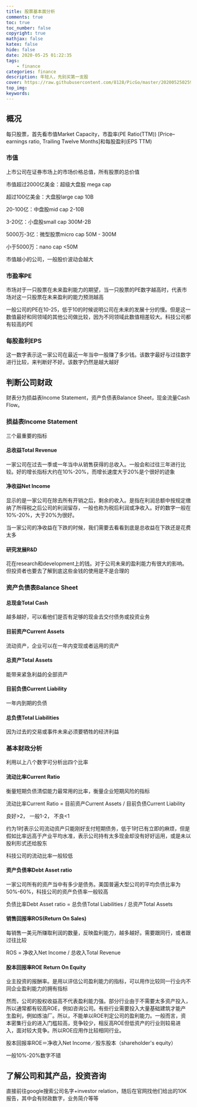 ```yaml
---
title: 股票基本面分析
comments: true
toc: true
toc_number: false
copyright: true
mathjax: false
katex: false
hide: false
date: 2020-05-25 01:22:35
tags: 
	- finance
categories: finance
description: 年轻人，先别买第一支股
cover: https://raw.githubusercontent.com/8128/PicGo/master/20200525025940.png
top_img:
keywords:
---
```


## 概况

每只股票，首先看市值Market Capacity，市盈率(PE Ratio(TTM)) [Price–earnings ratio, Trailing Twelve Months]和每股盈利(EPS TTM)

### 市值

上市公司在证券市场上的市场价格总值，所有股票的总价值 

市值超过2000亿美金：超级大盘股 mega cap

超过100亿美金：大盘股large cap 10B

20-100亿：中盘股mid cap 2-10B

3-20亿：小盘股small cap 300M-2B

5000万-3亿：微型股票micro cap 50M - 300M

小于5000万：nano cap <50M

市值越小的公司，一般股价波动会越大

### 市盈率PE

市场对于一只股票在未来盈利能力的期望，当一只股票的PE数字越高时，代表市场对这一只股票在未来盈利的能力预测越高

一般公司的PE在10-25，低于10的时候说明公司在未来的发展十分的慢。但是这一数值最好和同领域的其他公司做比较，因为不同领域此数值相差较大。科技公司都有较高的PE

### 每股盈利EPS

这一数字表示这一家公司在最近一年当中一股赚了多少钱。该数字最好与过往数字进行比较，来判断好不好。该数字仍然是越大越好

## 判断公司财政

财表分为损益表Income Statement，资产负债表Balance Sheet，现金流量Cash Flow。

### 损益表Income Statement

三个最重要的指标

#### 总收益Total Revenue

一家公司在过去一季或一年当中从销售获得的总收入。一般会和过往三年进行比较。好的增长指标大约在10%-20%，而增长速度大于20%是个很好的迹象

#### 净收益Net Income

显示的是一家公司在除去所有开销之后，剩余的收入。是指在利润总额中按规定缴纳了所得税之后公司的利润留存，一般也称为税后利润或净收入。好的数字一般在10%-20%，大于20%为很好。

当一家公司的净收益在下跌的时候，我们需要去看看到底是总收益在下跌还是花费太多

#### 研究发展R&D

花在research和development上的钱。对于公司未来的盈利能力有很大的影响。但投资者也要去了解到底这些金钱的使用是不是合理的

### 资产负债表Balance Sheet

#### 总现金Total Cash

越多越好，可以看他们是否有足够的现金去交付债务或投资业务

#### 目前资产Current Assets

流动资产，企业可以在一年内变现或者运用的资产

#### 总资产Total Assets

能带来紧急利益的全部资产

#### 目前负债Current Liability

一年内到期的负债

#### 总负债Total Liabilities

因为过去的交易或事件未来必须要牺牲的经济利益

### 基本财政分析

利用以上八个数字可分析出四个比率

#### 流动比率Current Ratio

衡量短期负债清偿能力最常用的比率，衡量企业短期风险的指标

流动比率Current Ratio = 目前资产Current Assets  / 目前负债Current Liability

良好>2， 一般1-2， 不良<1

约为1时表示公司流动资产只能刚好支付短期债务，低于1时已有立即的麻烦，但是假如比率远高于产业平均水准，表示公司持有太多现金却没有好好运用，或是未以股利形式还给股东

科技公司的流动比率一般较低

#### 资产负债率Debt Asset ratio

一家公司所有的资产当中有多少是债务。美国普遍大型公司的平均负债比率为50%-60%，科技公司的资产负债率一般较高

负债比率Debt Asset ratio = 总负债Total Liabilities / 总资产Total Assets

#### 销售回报率ROS(Return On Sales)

每销售一美元所赚取利润的数量，反映盈利能力，越多越好。需要跟同行，或者跟过往比较

ROS = 净收入Net Income  / 总收入Total Revenue

#### 股本回报率ROE Return On Equity

业主投资的报酬率。是用以评估公司盈利能力的指标，可以用作比较同一行业内不同企业盈利能力的拥有指标

然而，公司的股权收益高不代表盈利能力强。部分行业由于不需要太多资产投入，所以通常都有较高ROE，例如咨询公司。有些行业需要投入大量基础建筑才能产生盈利，例如炼油厂。所以，不能单以ROE判定公司的盈利能力。一般而言，资本密集行业的进入门槛较高，竞争较少，相反高ROE但低资产的行业则较易进入，面对较大竞争。所以ROE应用作比较相同行业。

股本回报率ROE＝净收入Net Income／股东股本（shareholder's equity）

一般10%-20%数字不错

## 了解公司和其产品，投资咨询

直接前往google搜索公司名字+investor relation，随后在官网找他们给出的10K报告，其中会有财政数字，业务简介等等